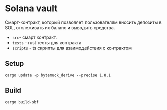 # Solana vault

Cмарт-контракт, который позволяет пользователям вносить депозиты в SOL, отслеживать их баланс и выводить средства.

- `src`- смарт контракт.
- `tests` - rust тесты для контракта
- `scripts` - ts скрипты для взаимодействия с контрактом

## Setup

```shell
cargo update -p bytemuck_derive --precise 1.8.1
```

## Build

```shell
cargo build-sbf
```